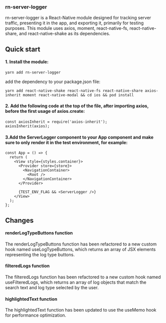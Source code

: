 ### [](#header-3) rn-server-logger
rn-server-logger is a React-Native module designed for tracking server traffic, presenting it in the app, and exporting it, primarily for testing purposes. This module uses axios, moment, react-native-fs, react-native-share, and react-native-shake as its dependencies.

## Quick start
#### 1. Install the module:
```shell
yarn add rn-server-logger 
``` 
add the dependency to your package.json file:
```shell
yarn add react-native-shake react-native-fs react-native-share axios-inherit moment react-native-modal && cd ios && pod install
``` 
#### 2. Add the following code at the top of the file, after importing axios, before the first usage of axios.create:
```shell
const axiosInherit = require('axios-inherit');
axiosInherit(axios);
```

#### 3.Add the ServerLogger component to your App component and make sure to only render it in the test environment, for example:
```shell
const App = () => {
  return (
    <View style={styles.container}>
      <Provider store={store}>
        <NavigationContainer>
          <Root />
        </NavigationContainer>
      </Provider>
      
      {TEST_ENV_FLAG && <ServerLogger />}
    </View>
  );
};

```

## Changes
#### renderLogTypeButtons function
The renderLogTypeButtons function has been refactored to a new custom hook named useLogTypeButtons, which returns an array of JSX elements representing the log type buttons.

#### filteredLogs function
The filteredLogs function has been refactored to a new custom hook named useFilteredLogs, which returns an array of log objects that match the search text and log type selected by the user.

#### highlightedText function
The highlightedText function has been updated to use the useMemo hook for performance optimization.
